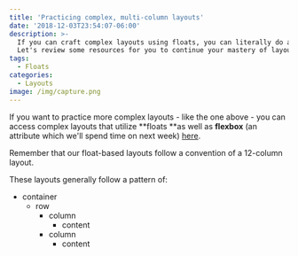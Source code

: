 ```yaml
---
title: 'Practicing complex, multi-column layouts'
date: '2018-12-03T23:54:07-06:00'
description: >-
  If you can craft complex layouts using floats, you can literally do anything.
  Let's review some resources for you to continue your mastery of layouts.
tags:
  - Floats
categories:
  - Layouts
image: /img/capture.png
---
```

If you want to practice more complex layouts - like the one above - you can access complex layouts that utilize **floats **as well as **flexbox** (an attribute which we'll spend time on next week) [here](https://thehaymaker.github.io/layouts/).

Remember that our float-based layouts follow a convention of a 12-column layout. 

These layouts generally follow a pattern of:

* container
  * row
    * column
      * content
    * column
      * content
